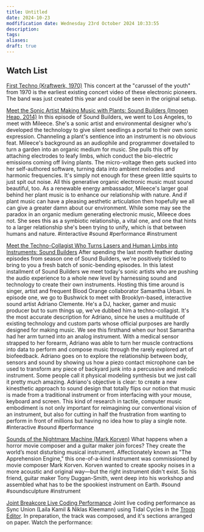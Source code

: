 ```yaml
---
title: Untitled
date: 2024-10-23
modfification date: Wednesday 23rd October 2024 10:33:55
description: 
tags: 
aliases: 
draft: true
---
```

## Watch List
[First Techno (Kraftwerk, 1970)](https://www.youtube.com/watch?v=hWUiLJnEYJI)
This concert at the "carussel of the youth" from 1970 is the earliest existing concert video of these electronic pioneers. The band was just created this year and could be seen in the original setup.

[Meet the Sonic Artist Making Music with Plants: Sound Builders (Imogen Heap, 2014)](https://www.youtube.com/watch?v=wYU18eiiFt4)
In this episode of Sound Builders, we went to Los Angeles, to meet with Mileece. She's a sonic artist and environmental designer who's developed the technology to give silent seedlings a portal to their own sonic expression. Channeling a plant's sentience into an instrument is no obvious feat. Mileece's background as an audiophile and programmer dovetailed to turn a garden into an organic medium for music. She pulls this off by attaching electrodes to leafy limbs, which conduct the bio-electric emissions coming off living plants. The micro-voltage then gets sucked into her self-authored software, turning data into ambient melodies and harmonic frequencies. It's simply not enough for these green little squirts to just spit out noise. All this generative organic electronic music must sound beautiful, too. As a renewable energy ambassador, Mileece's larger goal behind her plant music is to enhance our relationship with nature. And if plant music can have a pleasing aesthetic articulation then hopefully we all can give a greater damn about our environment. While some may see the paradox in an organic medium generating electronic music, Mileece does not. She sees this as a symbiotic relationship, a vital one, and one that hints to a larger relationship she's been trying to unify, which is that between humans and nature.
#interactive #sound #performance #instrument


[Meet the Techno-Collagist Who Turns Lasers and Human Limbs into Instruments: Sound Builders](https://www.youtube.com/watch?v=N9LsqTidwto)
After spending the last month feather dusting episodes from season one of Sound Builders, we're positively tickled to bring to you a fresh batch of sonic-bending episodes. In this latest installment of Sound Builders we meet today's sonic artists who are pushing the audio experience to a whole new level by harnessing sound and technology to create their own instruments. Hosting this time around is singer, artist and frequent Blood Orange collaborator Samantha Urbani. In episode one, we go to Bushwick to meet with Brooklyn-based, interactive sound artist Adriano Clemente. He's a DJ, hacker, gamer and music producer but to sum things up, we've dubbed him a techno-collagist. It's the most accurate description for Adriano, since he uses a multitude of existing technology and custom parts whose official purposes are hardly designed for making music. We see this firsthand when our host Samantha had her arm turned into an analog instrument. With a medical sensor strapped to her forearm, Adriano was able to turn her muscle contractions into data to perform and compose music through the rarely explored art of biofeedback. Adriano goes on to explore the relationship between body, sensors and sound by showing us how a piezo contact microphone can be used to transform any piece of backyard junk into a percussive and melodic instrument. Some people call it physical modeling synthesis but we just call it pretty much amazing. Adriano's objective is clear: to create a new kinesthetic approach to sound design that totally flips our notion that music is made from a traditional instrument or from interfacing with your mouse, keyboard and screen. This kind of research in tactile, computer music embodiment is not only important for reimagining our conventional vision of an instrument, but also for cutting in half the frustration from wanting to perform in front of millions but having no idea how to play a single note.
#interactive #sound #performance 

[Sounds of the Nightmare Machine (Mark Korven)](https://www.youtube.com/watch?v=1lTYPvArbGo)
What happens when a horror movie composer and a guitar maker join forces? They create the world’s most disturbing musical instrument. Affectionately known as "The Apprehension Engine," this one-of-a-kind instrument was commissioned by movie composer Mark Korven. Korven wanted to create spooky noises in a more acoustic and original way—but the right instrument didn't exist. So his friend, guitar maker Tony Duggan-Smith, went deep into his workshop and assembled what has to be the spookiest instrument on Earth.
#sound #soundsculpture #instrument

[Joint Breakcore Live Coding Performance](https://www.youtube.com/watch?v=XYe8AKYPUYc)
Joint live coding performance as Sync Union (Laila Kamil & Niklas Kleemann) using Tidal Cycles in the [Troop Editor](https://tidalcycles.org/docs/configuration/multiuser-tidal/#troop). In preparation, the track was composed, and it's sections arranged on paper. Watch the performance: